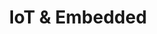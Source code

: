 ---
id: 3
title: IoT & Embedded
permalink: /iot-and-embedded/
image: /assets/images/content/IoT_Embedded.png
description: >
    Lorem ipsum dolor sit amet, consectetur adipiscing elit, sed do eiusmod
    tempor incididunt ut labore et dolore magna aliqua. Ut enim ad minim
    veniam, quis nostrud exercitation ullamco laboris nisi ut aliquip ex ea
    commodo consequat. Duis aute irure dolor in reprehenderit in voluptate
    velit esse cillum dolore eu fugiat nulla pariatur.
jumbotron:
    class: theme_banner 
    title: IoT & Embedded
    description: >
        Lorem ipsum dolor sit amet, consectetur adipiscing elit, sed do eiusmod
        tempor incididunt ut labore et dolore magna aliqua. Ut enim ad minim
        veniam, quis nostrud exercitation ullamco laboris nisi ut aliquip ex ea
        commodo consequat. Duis aute irure dolor in reprehenderit in voluptate
        velit esse cillum dolore eu fugiat nulla pariatur.
    image: /assets/images/content/IoT_Embedded.png
flow:
    - row: container_row
      sections:
       - format: block
         style: text-white 
         item_width: "3"
         block_section_content:
           blocks:
              - title: IoT & Embedded Presentation
                image: /assets/images/content/screen_1.jpg
                background_image: true
                style: text-center
                buttons:
                   - title: View
                     url: /about/
              - title: IoT & Embedded Video
                image: /assets/images/content/screen_2.jpg
                background_image: true
                style: text-center
                buttons:
                   - title: View
                     url: /about/
              - title: IoT & Embedded Blogs
                image: /assets/images/content/screen_3.jpg
                background_image: true
                style: text-center
                buttons:
                   - title: View
                     url: /about/
    # - row: container_row
    #   style: bg-secondary related_projects
    #   sections:
    #     - format: title
    #       title_content:
    #         size: h2
    #         text: >
    #             Related Projects
    #     - format: custom_include
    #       source: themes/related_projects.html
    - row: container_row
      style: associated_members
      sections:
        - format: title
          title_content:
            size: h2
            text: >
                Associated Members
        - format: custom_include
          source: themes/associated_members.html
---